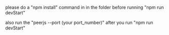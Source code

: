 please do a "npm install" command  in in the folder before running "npm run devStart"


also run the "peerjs --port (your port_number)" after you run "npm run devStart"
